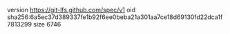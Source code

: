 version https://git-lfs.github.com/spec/v1
oid sha256:6a5ec37d389337fe1b92f6ee0beba21a301aa7ce18d69130fd22dca1f7813299
size 6746
